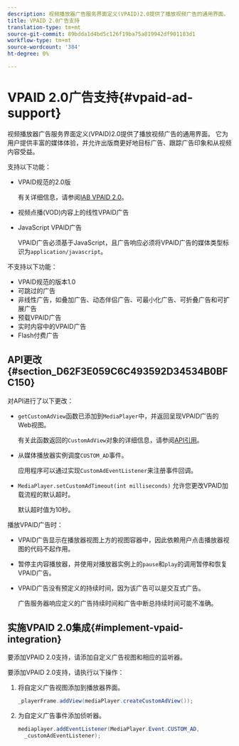 ```yaml
---
description: 视频播放器广告服务界面定义(VPAID)2.0提供了播放视频广告的通用界面。 它为用户提供丰富的媒体体验，并允许出版商更好地目标广告、跟踪广告印象和从视频内容受益。
title: VPAID 2.0广告支持
translation-type: tm+mt
source-git-commit: 89bdda1d4bd5c126f19ba75a819942df901183d1
workflow-type: tm+mt
source-wordcount: '384'
ht-degree: 0%

---
```



# VPAID 2.0广告支持{#vpaid-ad-support}

视频播放器广告服务界面定义(VPAID)2.0提供了播放视频广告的通用界面。 它为用户提供丰富的媒体体验，并允许出版商更好地目标广告、跟踪广告印象和从视频内容受益。

支持以下功能：

* VPAID规范的2.0版

   有关详细信息，请参阅[IAB VPAID 2.0](https://www.iab.com/wp-content/uploads/2015/06/VPAID_2_0_Final_04-10-2012.pdf)。
* 视频点播(VOD)内容上的线性VPAID广告
* JavaScript VPAID广告

   VPAID广告必须基于JavaScript，且广告响应必须将VPAID广告的媒体类型标识为`application/javascript`。

不支持以下功能：

* VPAID规范的版本1.0
* 可跳过的广告
* 非线性广告，如叠加广告、动态伴侣广告、可最小化广告、可折叠广告和可扩展广告
* 预载VPAID广告
* 实时内容中的VPAID广告
* Flash付费广告

## API更改{#section_D62F3E059C6C493592D34534B0BFC150}

对API进行了以下更改：

* `getCustomAdView`函数已添加到`MediaPlayer`中，并返回呈现VPAID广告的Web视图。

   有关此函数返回的`CustomAdView`对象的详细信息，请参阅[API引用](https://help.adobe.com/en_US/primetime/api/psdk/javadoc_1.4/index.html)。

* 从媒体播放器实例调度`CUSTOM_AD`事件。

   应用程序可以通过实现`CustomAdEventListener`来注册事件回调。

* `MediaPlayer.setCustomAdTimeout(int milliseconds)` 允许您更改VPAID加载流程的默认超时。

   默认超时值为10秒。

<!--<a id="section_495700E1C5404A7B85307A4137C740C5"></a>-->

播放VPAID广告时：

* VPAID广告显示在播放器视图上方的视图容器中，因此依赖用户点击播放器视图的代码不起作用。
* 暂停主内容播放器，并使用对播放器实例上的`pause`和`play`的调用暂停和恢复VPAID广告。

* VPAID广告没有预定义的持续时间，因为该广告可以是交互式广告。

   广告服务器响应定义的广告持续时间和广告中断总持续时间可能不准确。

## 实施VPAID 2.0集成{#implement-vpaid-integration}

要添加VPAID 2.0支持，请添加自定义广告视图和相应的监听器。

要添加VPAID 2.0支持，请执行以下操作：

1. 将自定义广告视图添加到播放器界面。

   ```java
   _playerFrame.addView(mediaPlayer.createCustomAdView());
   ```

1. 为自定义广告事件添加侦听器。

   ```java
   mediaplayer.addEventListener(MediaPlayer.Event.CUSTOM_AD,  
     _customAdEventListener);
   ```
